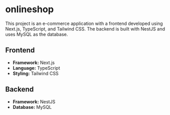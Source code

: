 # onlineshop

This project is an e-commerce application with a frontend developed using Next.js, TypeScript, and Tailwind CSS. The backend is built with NestJS and uses MySQL as the database.

## Frontend
- **Framework:** Next.js
- **Language:** TypeScript
- **Styling:** Tailwind CSS

## Backend
- **Framework:** NestJS
- **Database:** MySQL

